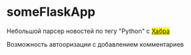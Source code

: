 # someFlaskApp
  <p class="lead">Небольшой парсер новостей по тегу "Python" с <mark><a href="https://habr.com/">Хабра</a></mark><p>
  <p>Возможность автооризации с добавлением комментариев</p>
